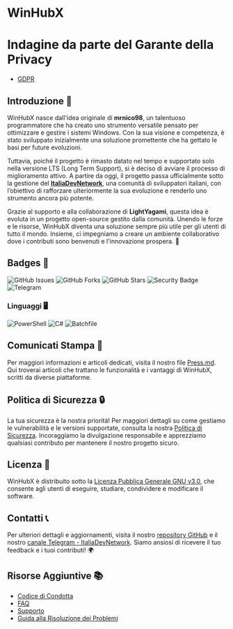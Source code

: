 # WinHubX


# Indagine da parte del Garante della Privacy

- [GDPR](GDPR.MD)

## Introduzione 🌟
WinHubX nasce dall'idea originale di **mrnico98**, un talentuoso programmatore che ha creato uno strumento versatile pensato per ottimizzare e gestire i sistemi Windows. Con la sua visione e competenza, è stato sviluppato inizialmente una soluzione promettente che ha gettato le basi per future evoluzioni.

Tuttavia, poiché il progetto è rimasto datato nel tempo e supportato solo nella versione LTS (Long Term Support), si è deciso di avviare il processo di miglioramento attivo. A partire da oggi, il progetto passa ufficialmente sotto la gestione del [**ItaliaDevNetwork**](https://t.me/ItaliaDevNetwork), una comunità di sviluppatori italiani, con l’obiettivo di rafforzare ulteriormente la sua evoluzione e renderlo uno strumento ancora più potente.

Grazie al supporto e alla collaborazione di **LightYagami**, questa idea è evoluta in un progetto open-source gestito dalla comunità. Unendo le forze e le risorse, WinHubX diventa una soluzione sempre più utile per gli utenti di tutto il mondo. Insieme, ci impegniamo a creare un ambiente collaborativo dove i contributi sono benvenuti e l'innovazione prospera. 🚀

## Badges 🏅
![GitHub Issues](https://img.shields.io/github/issues/ItaliaDevHub/WinHubX)
![GitHub Forks](https://img.shields.io/github/forks/ItaliaDevHub/WinHubX)
![GitHub Stars](https://img.shields.io/github/stars/ItaliaDevHub/WinHubX)
![Security Badge](https://img.shields.io/badge/security%20policy-1.0.0-brightgreen)
![Telegram](https://img.shields.io/badge/Telegram-%40ItaliaDevNetwork-blue?logo=telegram)

### Linguaggi 🖥️
![PowerShell](https://img.shields.io/badge/PowerShell-87.0%25-blue)
![C#](https://img.shields.io/badge/C%23-11.5%25-green)
![Batchfile](https://img.shields.io/badge/Batchfile-1.5%25-yellow)

## Comunicati Stampa 📰
Per maggiori informazioni e articoli dedicati, visita il nostro file [Press.md](Press.md). Qui troverai articoli che trattano le funzionalità e i vantaggi di WinHubX, scritti da diverse piattaforme.

## Politica di Sicurezza 🔒
La tua sicurezza è la nostra priorità! Per maggiori dettagli su come gestiamo le vulnerabilità e le versioni supportate, consulta la nostra [Politica di Sicurezza](SECURITY.md). Incoraggiamo la divulgazione responsabile e apprezziamo qualsiasi contributo per mantenere il nostro progetto sicuro.

## Licenza 📄
WinHubX è distribuito sotto la [Licenza Pubblica Generale GNU v3.0](https://www.gnu.org/licenses/gpl-3.0.html), che consente agli utenti di eseguire, studiare, condividere e modificare il software.

## Contatti 📞
Per ulteriori dettagli e aggiornamenti, visita il nostro [repository GitHub](https://github.com/ItaliaDevHub/WinHubX) e il nostro [canale Telegram - ItaliaDevNetwork](https://t.me/ItaliaDevNetwork). Siamo ansiosi di ricevere il tuo feedback e i tuoi contributi! 🌍

## Risorse Aggiuntive 📚
- [Codice di Condotta](CODE_OF_CONDUCT.md)
- [FAQ](Faq.md)
- [Supporto](Support.md)
- [Guida alla Risoluzione dei Problemi](Troubleshooting.md)
